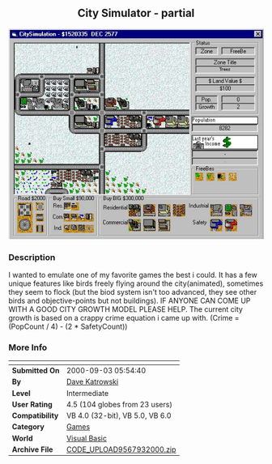 ﻿<div align="center">

## City Simulator \- partial

<img src="PIC200093613101362.jpg">
</div>

### Description

I wanted to emulate one of my favorite games the best i could. It has a few unique features like birds freely flying around the city(animated), sometimes they seem to flock (but the biod system isn't too advanced, they see other birds and objective-points but not buildings). IF ANYONE CAN COME UP WITH A GOOD CITY GROWTH MODEL PLEASE HELP. The current city growth is based on a crappy crime equation i came up with. (Crime = (PopCount / 4) - (2 * SafetyCount))
 
### More Info
 


<span>             |<span>
---                |---
**Submitted On**   |2000-09-03 05:54:40
**By**             |[Dave Katrowski](https://github.com/Planet-Source-Code/PSCIndex/blob/master/ByAuthor/dave-katrowski.md)
**Level**          |Intermediate
**User Rating**    |4.5 (104 globes from 23 users)
**Compatibility**  |VB 4\.0 \(32\-bit\), VB 5\.0, VB 6\.0
**Category**       |[Games](https://github.com/Planet-Source-Code/PSCIndex/blob/master/ByCategory/games__1-38.md)
**World**          |[Visual Basic](https://github.com/Planet-Source-Code/PSCIndex/blob/master/ByWorld/visual-basic.md)
**Archive File**   |[CODE\_UPLOAD9567932000\.zip](https://github.com/Planet-Source-Code/dave-katrowski-city-simulator-partial__1-11216/archive/master.zip)








